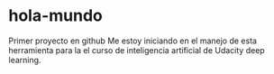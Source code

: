 # hola-mundo
Primer proyecto en github
Me estoy iniciando en el manejo de esta herramienta para la el curso de inteligencia artificial de Udacity deep learning.
